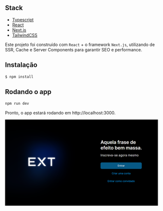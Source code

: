 ## Stack

- [Typescript](https://www.typescriptlang.org/)
- [React](https://react.dev/)
- [Next.js](https://nextjs.org/)
- [TailwindCSS](https://tailwindcss.com/)

Este projeto foi construído com `React` + o framework `Next.js`, utilizando de SSR, Cache e Server Components para garantir SEO e performance.

## Instalação

```bash
$ npm install
```

## Rodando o app

```bash
npm run dev
```

Pronto, o app estará rodando em http://localhost:3000.

<img src=".github/image.png" />
